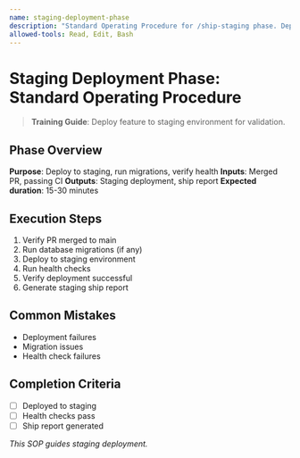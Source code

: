```yaml
---
name: staging-deployment-phase
description: "Standard Operating Procedure for /ship-staging phase. Deploy feature to staging with auto-merge."
allowed-tools: Read, Edit, Bash
---
```


# Staging Deployment Phase: Standard Operating Procedure

> **Training Guide**: Deploy feature to staging environment for validation.

## Phase Overview
**Purpose**: Deploy to staging, run migrations, verify health
**Inputs**: Merged PR, passing CI
**Outputs**: Staging deployment, ship report
**Expected duration**: 15-30 minutes

## Execution Steps
1. Verify PR merged to main
2. Run database migrations (if any)
3. Deploy to staging environment
4. Run health checks
5. Verify deployment successful
6. Generate staging ship report

## Common Mistakes
- Deployment failures
- Migration issues
- Health check failures

## Completion Criteria
- [ ] Deployed to staging
- [ ] Health checks pass
- [ ] Ship report generated

_This SOP guides staging deployment._
